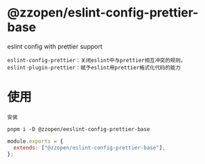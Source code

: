 # @zzopen/eslint-config-prettier-base
eslint config with prettier support

```text
eslint-config-prettier：关闭eslint中与prettier相互冲突的规则。
eslint-plugin-prettier：赋予eslint用prettier格式化代码的能力
```
# 使用
```shell
安装

pnpm i -D @zzopen/eeslint-config-prettier-base
```

```js
module.exports = {
  extends: ["@zzopen/eslint-config-prettier-base"],
};
```
